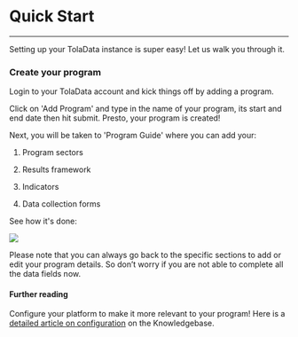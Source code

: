 # Quick Start

---

Setting up your TolaData instance is super easy! Let us walk you through it.

### Create your program

Login to your TolaData account and kick things off by adding a program.

Click on 'Add Program' and type in the name of your program, its start and end date then hit submit. Presto, your program is created!

Next, you will be taken to 'Program Guide' where you can add your:

1. Program sectors

2. Results framework

3. Indicators

4. Data collection forms

See how it's done:

![](https://lh5.googleusercontent.com/zCVkProukpBUiQR5kgu7jc4bajRu6T1wLunQcXlVPcWdf-hqx5SBjjGrI8oMwjyTawWIaUghBFskvsUOX73hT2VKBDBPNRUOJD4kRG5pCbpjLpnIyuApPWPafMw-7CtPEGV-lFnJ)

Please note that you can always go back to the specific sections to add or edit your program details. So don’t worry if you are not able to complete all the data fields now.

#### Further reading
Configure your platform to make it more relevant to your program! Here is a [detailed article on configuration](https://help.toladata.com/4-manage-users/configuration.html) on the Knowledgebase.




